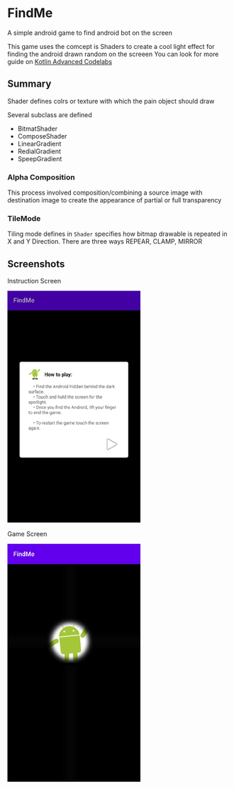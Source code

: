 # FindMe
A simple android game to find android bot on the screen

This game uses the comcept is Shaders to create a cool light effect for finding the android drawn random on the screeen
You can look for more guide on [Kotlin Advanced Codelabs](https://codelabs.developers.google.com/codelabs/advanced-android-kotlin-training-shaders/index.html?index=..%2F..advanced-android-kotlin-training)

## Summary
Shader defines colrs or texture with which the pain object should draw

Several subclass are defined
- BitmatShader
- ComposeShader
- LinearGradient
- RedialGradient
- SpeepGradient

### Alpha Composition
This process involved composition/combining a source image with destination image to create the appearance of partial or full transparency

### TileMode
Tiling mode defines in <code>Shader</code> specifies how bitmap drawable is repeated in X and Y Direction. There are three ways REPEAR, CLAMP, MIRROR


## Screenshots

Instruction Screen

<img src="https://github.com/mtali/FindMe/blob/master/screenshots/instruction_screen.png" width="300">

Game Screen

<img src="https://github.com/mtali/FindMe/blob/master/screenshots/game_screen.png" width="300">





